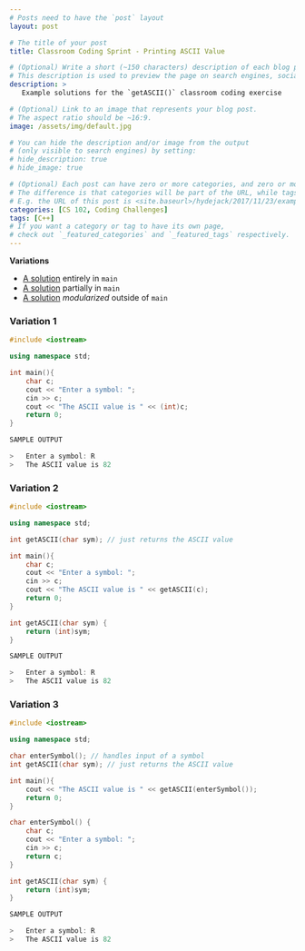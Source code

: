 ```yaml
---
# Posts need to have the `post` layout
layout: post

# The title of your post
title: Classroom Coding Sprint - Printing ASCII Value

# (Optional) Write a short (~150 characters) description of each blog post.
# This description is used to preview the page on search engines, social media, etc.
description: >
   Example solutions for the `getASCII()` classroom coding exercise

# (Optional) Link to an image that represents your blog post.
# The aspect ratio should be ~16:9.
image: /assets/img/default.jpg

# You can hide the description and/or image from the output
# (only visible to search engines) by setting:
# hide_description: true
# hide_image: true

# (Optional) Each post can have zero or more categories, and zero or more tags.
# The difference is that categories will be part of the URL, while tags will not.
# E.g. the URL of this post is <site.baseurl>/hydejack/2017/11/23/example-content/
categories: [CS 102, Coding Challenges]
tags: [C++]
# If you want a category or tag to have its own page,
# check out `_featured_categories` and `_featured_tags` respectively.
---
```


**Variations**

- [A solution](https://ramnauth.github.io/cs%20102/2018/10/01/class-sprint-7/#variation-1) entirely in `main`
- [A solution](https://ramnauth.github.io/cs%20102/2018/10/01/class-sprint-7/#variation-2) partially in `main`
- [A solution](https://ramnauth.github.io/cs%20102/2018/10/01/class-sprint-7/#variation-3) *modularized* outside of `main`

### Variation 1

```cpp
#include <iostream>

using namespace std;

int main(){
    char c;
    cout << "Enter a symbol: ";
    cin >> c;
    cout << "The ASCII value is " << (int)c;
    return 0;
}
```

```cpp
SAMPLE OUTPUT

>	Enter a symbol: R
>	The ASCII value is 82
```

### Variation 2

```cpp
#include <iostream>

using namespace std;

int getASCII(char sym); // just returns the ASCII value

int main(){
    char c;
    cout << "Enter a symbol: ";
    cin >> c;
    cout << "The ASCII value is " << getASCII(c);
    return 0;
}

int getASCII(char sym) {
    return (int)sym;
}
```

```cpp
SAMPLE OUTPUT

>	Enter a symbol: R
>	The ASCII value is 82
```

### Variation 3

```cpp
#include <iostream>

using namespace std;

char enterSymbol(); // handles input of a symbol
int getASCII(char sym); // just returns the ASCII value

int main(){
    cout << "The ASCII value is " << getASCII(enterSymbol());
    return 0;
}

char enterSymbol() {
	char c;
    cout << "Enter a symbol: ";
    cin >> c;
	return c;
}

int getASCII(char sym) {
    return (int)sym;
}
```

```cpp
SAMPLE OUTPUT

>	Enter a symbol: R
>	The ASCII value is 82
```